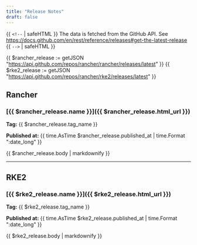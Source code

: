 ```yaml
---
title: "Release Notes"
draft: false
---
```


{{ `<!--` | safeHTML }}
The data is fetched from the GitHub API.
See https://docs.github.com/en/rest/reference/releases#get-the-latest-release
{{ `-->` | safeHTML }}

{{ $rancher_release := getJSON "https://api.github.com/repos/rancher/rancher/releases/latest" }}
{{ $rke2_release := getJSON "https://api.github.com/repos/rancher/rke2/releases/latest" }}

## Rancher

### [{{ $rancher_release.name }}]({{ $rancher_release.html_url }})

**Tag:** {{ $rancher_release.tag_name }}

**Published at:** {{ time.AsTime $rancher_release.published_at | time.Format ":date_long" }}

{{ $rancher_release.body | markdownify }}

---

## RKE2

### [{{ $rke2_release.name }}]({{ $rke2_release.html_url }})

**Tag:** {{ $rke2_release.tag_name }}

**Published at:** {{ time.AsTime $rke2_release.published_at | time.Format ":date_long" }}

{{ $rke2_release.body | markdownify }}

